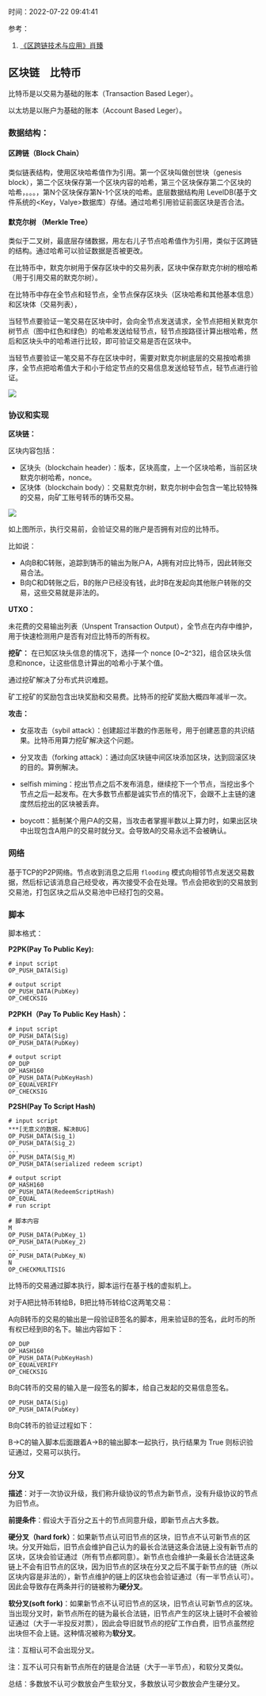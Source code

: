 时间：2022-07-22 09:41:41

参考：

1. [《区跨链技术与应用》肖臻](https://www.bilibili.com/video/BV1Vt411X7JF)

## 区块链　比特币

比特币是以交易为基础的账本（Transaction Based Leger）。

以太坊是以账户为基础的账本（Account Based Leger）。

### 数据结构：

#### 区跨链（Block Chain）

类似链表结构，使用区块哈希值作为引用。第一个区块叫做创世块（genesis block），第二个区块保存第一个区块内容的哈希，第三个区块保存第二个区块的哈希，。。。，第N个区块保存第N-1个区块的哈希。底层数据结构用 LevelDB(基于文件系统的<Key，Valye>数据库）存储。通过哈希引用验证前面区块是否合法。

#### 默克尔树 （Merkle Tree）

类似于二叉树，最底层存储数据，用左右儿子节点哈希值作为引用，类似于区跨链的结构。通过哈希可以验证数据是否被更改。

在比特币中，默克尔树用于保存区块中的交易列表，区块中保存默克尔树的根哈希（用于引用交易的默克尔树）。

在比特币中存在全节点和轻节点，全节点保存区块头（区块哈希和其他基本信息）和区块体（交易列表），

当轻节点要验证一笔交易在区块中时，会向全节点发送请求，全节点把相关默克尔树节点（图中红色和绿色）的哈希发送给轻节点，轻节点按路径计算出根哈希，然后和区块头中的哈希进行比较，即可验证交易是否在区块中。

当轻节点要验证一笔交易不存在区块中时，需要对默克尔树底层的交易按哈希排序，全节点把哈希值大于和小于给定节点的交易信息发送给轻节点，轻节点进行验证。

![](../../img/blockchain/merkletree.png)

### 协议和实现

**区块链：**

区块内容包括：

* 区块头（blockchain header）：版本，区块高度，上一个区块哈希，当前区块默克尔树哈希，nonce。
* 区块体（blockchain body）：交易默克尔树，默克尔树中会包含一笔比较特殊的交易，向矿工账号转币的铸币交易。

![](../../img/blockchain/blockchain.png)

如上图所示，执行交易前，会验证交易的账户是否拥有对应的比特币。

比如说：

* A向B和C转账，追踪到铸币的输出为账户A，A拥有对应比特币，因此转账交易合法。
* B向C和D转账之后，B的账户已经没有钱，此时B在发起向其他账户转账的交易，这些交易就是非法的。

**UTXO：**

未花费的交易输出列表（Unspent Transaction Output），全节点在内存中维护，用于快速检测用户是否有对应比特币的所有权。

**挖矿：** 在已知区块头信息的情况下，选择一个 nonce [0~2^32]，组合区块头信息和nonce，让这些信息计算出的哈希小于某个值。

通过挖矿解决了分布式共识难题。

矿工挖矿的奖励包含出块奖励和交易费。比特币的挖矿奖励大概四年减半一次。

**攻击：**

* 女巫攻击（sybil attack）：创建超过半数的作恶账号，用于创建恶意的共识结果。比特币用算力挖矿解决这个问题。

* 分叉攻击（forking attack）：通过向区块链中间区块添加区块，达到回滚区块的目的。算例解决。

* selfish miming：挖出节点之后不发布消息，继续挖下一个节点，当挖出多个节点之后一起发布。在大多数节点都是诚实节点的情况下，会跟不上主链的速度然后挖出的区块被丢弃。

* boycott：抵制某个用户A的交易，当攻击者掌握半数以上算力时，如果出区块中出现包含A用户的交易时就分叉。会导致A的交易永远不会被确认。

### 网络

基于TCP的P2P网络。节点收到消息之后用 `flooding` 模式向相邻节点发送交易数据，然后标记该消息自己经受收，再次接受不会在处理。节点会把收到的交易放到交易池，打包区块之后从交易池中已经打包的交易。

### 脚本

脚本格式：

**P2PK(Pay To Public Key):**

```shell
# input script
OP_PUSH_DATA(Sig)

# output script
OP_PUSH_DATA(PubKey)
OP_CHECKSIG
```

**P2PKH（Pay To Public Key Hash）：**

```shell
# input script
OP_PUSH_DATA(Sig)
OP_PUSH_DATA(PubKey)

# output script
OP_DUP
OP_HASH160
OP_PUSH_DATA(PubKeyHash)
OP_EQUALVERIFY
OP_CHECKSIG
```

**P2SH(Pay To Script Hash)**

```shell
# input script
***[无意义的数据，解决BUG]
OP_PUSH_DATA(Sig_1)
OP_PUSH_DATA(Sig_2)
...
OP_PUSH_DATA(Sig_M)
OP_PUSH_DATA(serialized redeem script)

# output script
OP_HASH160
OP_PUSH_DATA(RedeemScriptHash)
OP_EQUAL
# run script

# 脚本内容
M
OP_PUSH_DATA(PubKey_1)
OP_PUSH_DATA(PubKey_2)
...
OP_PUSH_DATA(PubKey_N)
N
OP_CHECKMULTISIG
```

比特币的交易通过脚本执行，脚本运行在基于栈的虚拟机上。

对于A把比特币转给B，B把比特币转给C这两笔交易：

A向B转币的交易的输出是一段验证B签名的脚本，用来验证B的签名，此时币的所有权已经到B的名下。输出内容如下：

```shell
OP_DUP
OP_HASH160
OP_PUSH_DATA(PubKeyHash)
OP_EQUALVERIFY
OP_CHECKSIG
```

B向C转币的交易的输入是一段签名的脚本，给自己发起的交易信息签名。

```shell
OP_PUSH_DATA(Sig)
OP_PUSH_DATA(PubKey)
```

B向C转币的验证过程如下：

B->C的输入脚本后面跟着A->B的输出脚本一起执行，执行结果为 True 则标识验证通过，交易可以执行。

### 分叉

**描述**：对于一次协议升级，我们称升级协议的节点为新节点，没有升级协议的节点为旧节点。

**前提条件**：假设大于百分之五十的节点同意升级，即新节点占大多数。

**硬分叉（hard fork）**：如果新节点认可旧节点的区块，旧节点不认可新节点的区块。分叉开始后，旧节点会维护自己认为的最长合法链这条合法链上没有新节点的区块，区块会验证通过（所有节点都同意）。新节点也会维护一条最长合法链这条链上不会有旧节点的区块，因为旧节点的区块在分叉之后不属于新节点的链（所以区块内容是非法的），新节点维护的链上的区块也会验证通过（有一半节点认可）。因此会导致存在两条并行的链被称为**硬分叉**。

**软分叉(soft fork)**：如果新节点不认可旧节点的区块，旧节点认可新节点的区块。当出现分叉时，新节点所在的链为最长合法链，旧节点产生的区块上链时不会被验证通过（大于一半投反对票），因此会导旧就节点的挖矿工作白费，旧节点虽然挖出块但不会上链。这种情况被称为**软分叉**。

注：互相认可不会出现分叉。

注：互不认可只有新节点所在的链是合法链（大于一半节点），和软分叉类似。

总结：多数放不认可少数放会产生软分叉，多数放认可少数放会产生硬分叉。









